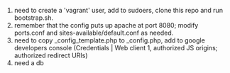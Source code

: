 1. need to create a 'vagrant' user, add to sudoers, clone this repo and run bootstrap.sh.
2. remember that the config puts up apache at port 8080; modify ports.conf and sites-available/default.conf as needed.
3. need to copy _config_template.php to _config.php, add to google developers console (Credentials | Web client 1, authorized JS origins; authorized redirect URIs)
4. need a db
